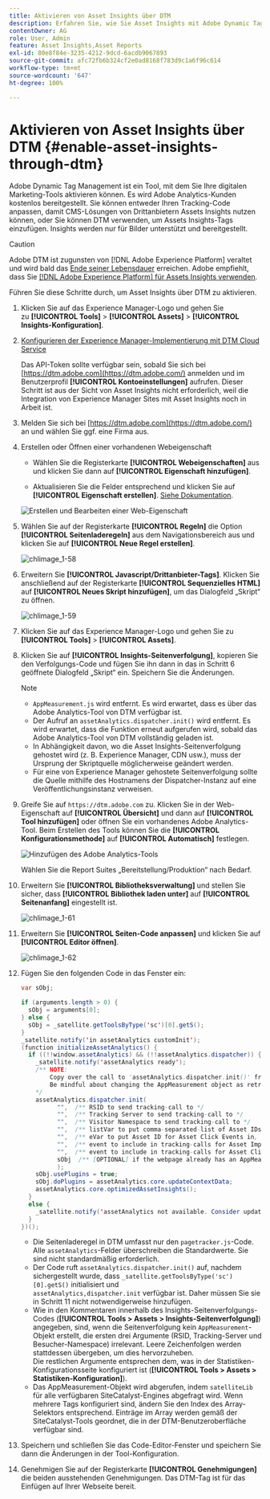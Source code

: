 ```yaml
---
title: Aktivieren von Asset Insights über DTM
description: Erfahren Sie, wie Sie Asset Insights mit Adobe Dynamic Tag Management (DTM) aktivieren können.
contentOwner: AG
role: User, Admin
feature: Asset Insights,Asset Reports
exl-id: 80e8f84e-3235-4212-9dcd-6acdb9067893
source-git-commit: afc72fb6b324cf2e0ad8168f783d9c1a6f96c614
workflow-type: tm+mt
source-wordcount: '647'
ht-degree: 100%

---
```


# Aktivieren von Asset Insights über DTM {#enable-asset-insights-through-dtm}

Adobe Dynamic Tag Management ist ein Tool, mit dem Sie Ihre digitalen Marketing-Tools aktivieren können. Es wird Adobe Analytics-Kunden kostenlos bereitgestellt. Sie können entweder Ihren Tracking-Code anpassen, damit CMS-Lösungen von Drittanbietern Assets Insights nutzen können, oder Sie können DTM verwenden, um Assets Insights-Tags einzufügen. Insights werden nur für Bilder unterstützt und bereitgestellt.

>[!CAUTION]
>
>Adobe DTM ist zugunsten von [!DNL Adobe Experience Platform] veraltet und wird bald das [Ende seiner Lebensdauer](https://medium.com/launch-by-adobe/dtm-plans-for-a-sunset-3c6aab003a6f) erreichen. Adobe empfiehlt, dass Sie [ [!DNL Adobe Experience Platform] für Assets Insights verwenden](https://experienceleague.adobe.com/docs/experience-manager-learn/assets/advanced/asset-insights-launch-tutorial.html?lang=de).

Führen Sie diese Schritte durch, um Asset Insights über DTM zu aktivieren.

1. Klicken Sie auf das Experience Manager-Logo und gehen Sie zu **[!UICONTROL Tools]** > **[!UICONTROL Assets]** > **[!UICONTROL Insights-Konfiguration]**.
1. [Konfigurieren der Experience Manager-Implementierung mit DTM Cloud Service](/help/sites-administering/dtm.md)

   Das API-Token sollte verfügbar sein, sobald Sie sich bei [https://dtm.adobe.com](https://dtm.adobe.com/) anmelden und im Benutzerprofil **[!UICONTROL Kontoeinstellungen]** aufrufen. Dieser Schritt ist aus der Sicht von Asset Insights nicht erforderlich, weil die Integration von Experience Manager Sites mit Asset Insights noch in Arbeit ist.

1. Melden Sie sich bei [https://dtm.adobe.com](https://dtm.adobe.com/) an und wählen Sie ggf. eine Firma aus.
1. Erstellen oder Öffnen einer vorhandenen Webeigenschaft

   * Wählen Sie die Registerkarte **[!UICONTROL Webeigenschaften]** aus und klicken Sie dann auf **[!UICONTROL Eigenschaft hinzufügen]**.

   * Aktualisieren Sie die Felder entsprechend und klicken Sie auf **[!UICONTROL Eigenschaft erstellen]**. [Siehe Dokumentation](https://experienceleague.adobe.com/docs/experience-manager-learn/getting-started-wknd-tutorial-develop/overview.html?lang=de).

   ![Erstellen und Bearbeiten einer Web-Eigenschaft](assets/Create-edit-web-property.png)

1. Wählen Sie auf der Registerkarte **[!UICONTROL Regeln]** die Option **[!UICONTROL Seitenladeregeln]** aus dem Navigationsbereich aus und klicken Sie auf **[!UICONTROL Neue Regel erstellen]**.

   ![chlimage_1-58](assets/chlimage_1-194.png)

1. Erweitern Sie **[!UICONTROL Javascript/Drittanbieter-Tags]**. Klicken Sie anschließend auf der Registerkarte **[!UICONTROL Sequenzielles HTML]** auf **[!UICONTROL Neues Skript hinzufügen]**, um das Dialogfeld „Skript“ zu öffnen.

   ![chlimage_1-59](assets/chlimage_1-195.png)

1. Klicken Sie auf das Experience Manager-Logo und gehen Sie zu **[!UICONTROL Tools]** > **[!UICONTROL Assets]**.
1. Klicken Sie auf **[!UICONTROL Insights-Seitenverfolgung]**, kopieren Sie den Verfolgungs-Code und fügen Sie ihn dann in das in Schritt 6 geöffnete Dialogfeld „Skript“ ein. Speichern Sie die Änderungen.

   >[!NOTE]
   >
   >* `AppMeasurement.js` wird entfernt. Es wird erwartet, dass es über das Adobe Analytics-Tool von DTM verfügbar ist.
   >* Der Aufruf an `assetAnalytics.dispatcher.init()` wird entfernt. Es wird erwartet, dass die Funktion erneut aufgerufen wird, sobald das Adobe Analytics-Tool von DTM vollständig geladen ist.
   >* In Abhängigkeit davon, wo die Asset Insights-Seitenverfolgung gehostet wird (z. B. Experience Manager, CDN usw.), muss der Ursprung der Skriptquelle möglicherweise geändert werden.
   >* Für eine von Experience Manager gehostete Seitenverfolgung sollte die Quelle mithilfe des Hostnamens der Dispatcher-Instanz auf eine Veröffentlichungsinstanz verweisen.


1. Greife Sie auf `https://dtm.adobe.com` zu. Klicken Sie in der Web-Eigenschaft auf **[!UICONTROL Übersicht]** und dann auf **[!UICONTROL Tool hinzufügen]** oder öffnen Sie ein vorhandenes Adobe Analytics-Tool. Beim Erstellen des Tools können Sie die **[!UICONTROL Konfigurationsmethode]** auf **[!UICONTROL Automatisch]** festlegen.

   ![Hinzufügen des Adobe Analytics-Tools](assets/Add-Adobe-Analytics-Tool.png)

   Wählen Sie die Report Suites „Bereitstellung/Produktion“ nach Bedarf.

1. Erweitern Sie **[!UICONTROL Bibliotheksverwaltung]** und stellen Sie sicher, dass **[!UICONTROL Bibliothek laden unter]** auf **[!UICONTROL Seitenanfang]** eingestellt ist.

   ![chlimage_1-61](assets/chlimage_1-197.png)

1. Erweitern Sie **[!UICONTROL Seiten-Code anpassen]** und klicken Sie auf **[!UICONTROL Editor öffnen]**.

   ![chlimage_1-62](assets/chlimage_1-198.png)

1. Fügen Sie den folgenden Code in das Fenster ein:

   ```Java
   var sObj;
   
   if (arguments.length > 0) {
     sObj = arguments[0];
   } else {
     sObj = _satellite.getToolsByType('sc')[0].getS();
   }
   _satellite.notify('in assetAnalytics customInit');
   (function initializeAssetAnalytics() {
     if ((!!window.assetAnalytics) && (!!assetAnalytics.dispatcher)) {
       _satellite.notify('assetAnalytics ready');
       /** NOTE:
           Copy over the call to 'assetAnalytics.dispatcher.init()' from Assets Pagetracker
           Be mindful about changing the AppMeasurement object as retrieved above.
       */
       assetAnalytics.dispatcher.init(
             "",  /** RSID to send tracking-call to */
             "",  /** Tracking Server to send tracking-call to */
             "",  /** Visitor Namespace to send tracking-call to */
             "",  /** listVar to put comma-separated-list of Asset IDs for Asset Impression Events in tracking-call, e.g. 'listVar1' */
             "",  /** eVar to put Asset ID for Asset Click Events in, e.g. 'eVar3' */
             "",  /** event to include in tracking-calls for Asset Impression Events, e.g. 'event8' */
             "",  /** event to include in tracking-calls for Asset Click Events, e.g. 'event7' */
             sObj  /** [OPTIONAL] if the webpage already has an AppMeasurement object, include the object here. If unspecified, Pagetracker Core shall create its own AppMeasurement object */
             );
       sObj.usePlugins = true;
       sObj.doPlugins = assetAnalytics.core.updateContextData;
       assetAnalytics.core.optimizedAssetInsights();
     }
     else {
       _satellite.notify('assetAnalytics not available. Consider updating the Custom Page Code', 4);
     }
   })();
   ```

   * Die Seitenladeregel in DTM umfasst nur den `pagetracker.js`-Code. Alle `assetAnalytics`-Felder überschreiben die Standardwerte. Sie sind nicht standardmäßig erforderlich.
   * Der Code ruft `assetAnalytics.dispatcher.init()` auf, nachdem sichergestellt wurde, dass `_satellite.getToolsByType('sc')[0].getS()` initialisiert und `assetAnalytics,dispatcher.init` verfügbar ist. Daher müssen Sie sie in Schritt 11 nicht notwendigerweise hinzufügen.
   * Wie in den Kommentaren innerhalb des Insights-Seitenverfolgungs-Codes (**[!UICONTROL Tools > Assets > Insights-Seitenverfolgung]**) angegeben, sind, wenn die Seitenverfolgung kein `AppMeasurement`-Objekt erstellt, die ersten drei Argumente (RSID, Tracking-Server und Besucher-Namespace) irrelevant. Leere Zeichenfolgen werden stattdessen übergeben, um dies hervorzuheben.\
      Die restlichen Argumente entsprechen dem, was in der Statistiken-Konfigurationsseite konfiguriert ist (**[!UICONTROL Tools > Assets > Statistiken-Konfiguration]**).
   * Das AppMeasurement-Objekt wird abgerufen, indem `satelliteLib` für alle verfügbaren SiteCatalyst-Engines abgefragt wird. Wenn mehrere Tags konfiguriert sind, ändern Sie den Index des Array-Selektors entsprechend. Einträge im Array werden gemäß der SiteCatalyst-Tools geordnet, die in der DTM-Benutzeroberfläche verfügbar sind.

1. Speichern und schließen Sie das Code-Editor-Fenster und speichern Sie dann die Änderungen in der Tool-Konfiguration.
1. Genehmigen Sie auf der Registerkarte **[!UICONTROL Genehmigungen]** die beiden ausstehenden Genehmigungen. Das DTM-Tag ist für das Einfügen auf Ihrer Webseite bereit.
